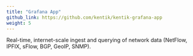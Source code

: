 ```yaml
---
title: "Grafana App"
github_link: https://github.com/kentik/kentik-grafana-app
weight: 5
---
```


Real-time, internet-scale ingest and querying of network data (NetFlow, IPFIX, sFlow, BGP, GeoIP, SNMP).
